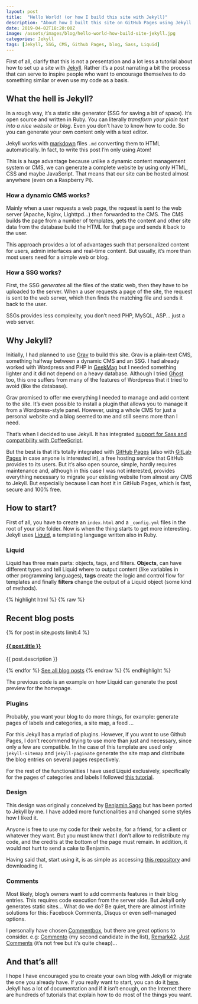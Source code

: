 ```yaml
---
layout: post
title:  "Hello World! (or how I build this site with Jekyll)"
description: "About how I built this site on GitHub Pages using Jekyll."
date: 2019-04-02T18:20:00Z
image: /assets/images/blog/hello-world-how-build-site-jekyll.jpg
categories: Jekyll
tags: [Jekyll, SSG, CMS, Github Pages, blog, Sass, Liquid]
---
```


First of all, clarify that this is not a presentation and a lot less a tutorial about how to set up a site with [Jekyll](https://jekyllrb.com/ "Jekyll's homepage"). Rather it’s a post narrating a bit the process that can serve to inspire people who want to encourage themselves to do something similar or even use my code as a basis.

## What the hell is Jekyll?

In a rough way, it’s a static site generator (SSG for saving a bit of space). It’s open source and written in Ruby. You can literally *transform your plain text into a nice website or blog*. Even you don’t have to know how to code. So you can generate your own content only with a text editor.

Jekyll works with [markdown](https://daringfireball.net/projects/markdown/ "Markdown web") files `.md` converting them to HTML automatically. In fact, to write this post I’m only using Atom!

This is a huge advantage because unlike a dynamic content management system or CMS, we can generate a complete website by using only HTML, CSS and maybe JavaScript. That means that our site can be hosted almost anywhere (even on a Raspberry Pi).

### How a dynamic CMS works?

Mainly when a user requests a web page, the request is sent to the web server (Apache, Nginx, Lighttpd...) then forwarded to the CMS. The CMS builds the page from a number of templates, gets the content and other site data from the database build the HTML for that page and sends it back to the user.

This approach provides a lot of advantages such that personalized content for users, admin interfaces and real-time content. But usually, it’s more than most users need for a simple web or blog.

### How a SSG works?

First, the SSG *generates* all the files of the static web, then they have to be uploaded to the server. When a user requests a page of the site, the request is sent to the web server, which then finds the matching file and sends it back to the user.

SSGs provides less complexity, you don’t need PHP, MySQL, ASP... just a web server.

## Why Jekyll?

Initially, I had planned to use [Grav](https://getgrav.org/ "Grav’s homepage") to build this site. Grav is a plain-text CMS, something halfway between a dynamic CMS and an SSG. I had already worked with Wordpress and PHP in [GeekMag](https://www.geekmag.es "GeekMag") but I needed something lighter and it did not depend on a heavy database. Although I tried [Ghost](https://ghost.org/es/ "Página de inicio de Ghost") too, this one suffers from many of the features of Wordpress that it tried to avoid (like the database).

Grav promised to offer me everything I needed to manage and add content to the site. It’s even possible to install a plugin that allows you to manage it from a Wordpress-style panel. However, using a whole CMS for just a personal website and a blog seemed to me and still seems more than I need.

That’s when I decided to use Jekyll. It has integrated [support for Sass and compatibility with CoffeeScript](https://jekyllrb.com/docs/assets/ "Assets en Jekyll").

But the best is that it’s totally integrated with [GitHub Pages](https://pages.github.com/ "GitHub Pages") (also with [GitLab Pages](https://about.gitlab.com/product/pages/ "Información GitLab Pages") in case anyone is interested in), a free hosting service that GitHub provides to its users. But it’s also open source, simple, hardly requires maintenance and, although in this case I was not interested, provides everything necessary to migrate your existing website from almost any CMS to Jekyll. But especially because I can host it in GitHub Pages, which is fast, secure and 100% free.

## How to start?

First of all, you have to create an `index.html` and a `_config.yml` files in the root of your site folder. Now is when the thing starts to get more interesting. Jekyll uses [Liquid](https://shopify.github.io/liquid/ "Liquid"), a templating language written also in Ruby.

### Liquid

Liquid has three main parts: objects, tags, and filters. **Objects**, can have different types and tell Liquid where to output content (like variables in other programming languages), **tags** create the logic and control flow for templates and finally **filters** change the output of a Liquid object (some kind of methods).

{% highlight html %}
{% raw %}
<h2>Recent blog posts</h2>
{% for post in site.posts limit:4 %}
    <a href="{{ post.url | prepend: site.baseurl }}">
        <h4 class=title>{{ post.title }}</h4>
    </a>
    <p>{{ post.description }}</p>
{% endfor %}
<a href="{{ site.baseurl }}/blog" class=all>See all blog posts</a>
{% endraw %}
{% endhighlight %}

The previous code is an example on how Liquid can generate the post preview for the homepage.

### Plugins

Probably, you want your blog to do more things, for example: generate pages of labels and categories, a site map, a feed ...

For this Jekyll has a myriad of plugins. However, if you want to use Github Pages, I don’t recommend trying to use more than just and necessary, since only a few are compatible. In the case of this template are used only `jekyll-sitemap` and `jekyll-paginate` generate the site map and distribute the blog entries on several pages respectively.

For the rest of the functionalities I have used Liquid exclusively, specifically for the pages of categories and labels I followed [this tutorial](http://codinfox.github.io/dev/2015/03/06/use-tags-and-categories-in-your-jekyll-based-github-pages/ "Use Tags and Categories in your Jekyll based Github Pages without plugins - Codinfox").

### Design

This design was originally conceived by [Benjamin Sago](https://bsago.me/ "Web de Benjamin Sago") but has been ported to Jekyll by me. I have added more functionalities and changed some styles how I liked it.

Anyone is free to use my code for their website, for a friend, for a client or whatever they want. But you must know that I don’t allow to redistribute my code, and the credits at the bottom of the page must remain. In addition, it would not hurt to send a cake to Benjamin.

Having said that, start using it, is as simple as accessing [this repository](https://github.com/MrAnnix/MrAnnix.github.io "Webs repo") and downloading it.

### Comments

Most likely, blog’s owners want to add comments features in their blog entries. This requires code execution from the server side. But Jekyll only generates static sites... What do we do? Be quiet, there are almost infinite solutions for this: Facebook Comments, Disqus or even self-managed options.

I personally have chosen [Commentbox](https://commentbox.io "No ads.  No Tracking.  Just Comments."), but there are great options to consider. e.g: [Commento](https://gitlab.com/commento/commento "A fast, bloat-free, privacy-focused commenting platform") (my second candidate in the list), [Remark42](https://remark42.com/ "self-hosted, lightweight, and simple commenting system"), [Just Comments](https://just-comments.com/ "Easy to set up, ad-free and fairly priced comment system") (it’s not free but it’s quite cheap)...

## And that’s all!

I hope I have encouraged you to create your own blog with Jekyll or migrate the one you already have. If you really want to start, you can do it [here](https://jekyllrb.com/docs/step-by-step/01-setup/ "Guía paso a paso de Jekyll"). Jekyll has a lot of documentation and if it isn’t enough, on the Internet there are hundreds of tutorials that explain how to do most of the things you want.
